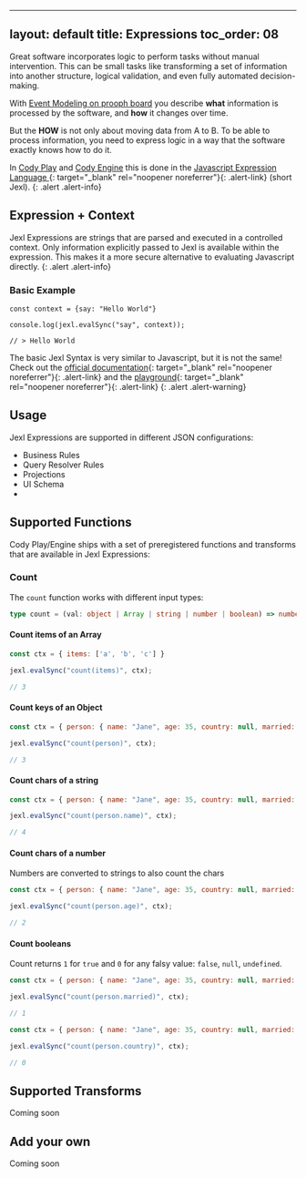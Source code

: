 
---
layout: default
title: Expressions
toc_order: 08
---

Great software incorporates logic to perform tasks without manual intervention. This can be small tasks like transforming 
a set of information into another structure, logical validation, and even fully automated decision-making.

With [Event Modeling on prooph board]({{site.baseUrl}}/event_modeling/event-modeling-on-prooph-board.html) you describe **what** information
is processed by the software, and **how** it changes over time.

But the **HOW** is not only about moving data from A to B. To be able to process information, you need to express logic in a way that the software exactly knows
how to do it.

In [Cody Play]({{site.baseUrl}}/cody_play/a-playground-for-your-design.html) and [Cody Engine]({{site.baseUrl}}/cody_engine/introduction.html) this is done 
in the [Javascript Expression Language ](https://github.com/TomFrost/jexl){: target="_blank" rel="noopener noreferrer"}{: .alert-link} (short Jexl).
{: .alert .alert-info}

## Expression + Context

Jexl Expressions are strings that are parsed and executed in a controlled context. Only information explicitly passed to Jexl is available within the expression.
This makes it a more secure alternative to evaluating Javascript directly.
{: .alert .alert-info}

### Basic Example

```JS
const context = {say: "Hello World"}

console.log(jexl.evalSync("say", context));

// > Hello World
```

The basic Jexl Syntax is very similar to Javascript, but it is not the same! Check out the [official documentation](https://github.com/TomFrost/jexl){: target="_blank" rel="noopener noreferrer"}{: .alert-link}
and the [playground](https://czosel.github.io/jexl-playground/){: target="_blank" rel="noopener noreferrer"}{: .alert-link}
{: .alert .alert-warning}

## Usage

Jexl Expressions are supported in different JSON configurations:
- Business Rules 
- Query Resolver Rules
- Projections 
- UI Schema
- 
## Supported Functions

Cody Play/Engine ships with a set of preregistered functions and transforms that are available in Jexl Expressions:

### Count

The `count` function works with different input types:

```typescript
type count = (val: object | Array | string | number | boolean) => number
```
 
#### Count items of an Array

```js
const ctx = { items: ['a', 'b', 'c'] }

jexl.evalSync("count(items)", ctx);

// 3
```

#### Count keys of an Object

```js
const ctx = { person: { name: "Jane", age: 35, country: null, married: true}}

jexl.evalSync("count(person)", ctx);

// 3
```

#### Count chars of a string

```js
const ctx = { person: { name: "Jane", age: 35, country: null, married: true}}

jexl.evalSync("count(person.name)", ctx);

// 4
```

#### Count chars of a number

Numbers are converted to strings to also count the chars

```js
const ctx = { person: { name: "Jane", age: 35, country: null, married: true}}

jexl.evalSync("count(person.age)", ctx);

// 2
```
#### Count booleans

Count returns `1` for `true` and `0` for any falsy value: `false`, `null`, `undefined`.

```js
const ctx = { person: { name: "Jane", age: 35, country: null, married: true}}

jexl.evalSync("count(person.married)", ctx);

// 1
```

```js
const ctx = { person: { name: "Jane", age: 35, country: null, married: true}}

jexl.evalSync("count(person.country)", ctx);

// 0
```




## Supported Transforms

Coming soon

## Add your own

Coming soon

